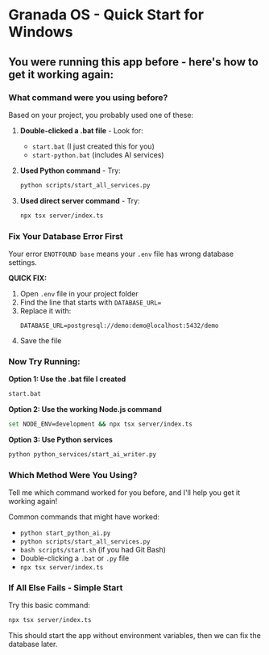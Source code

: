 # Granada OS - Quick Start for Windows

## You were running this app before - here's how to get it working again:

### What command were you using before?

Based on your project, you probably used one of these:

1. **Double-clicked a .bat file** - Look for:
   - `start.bat` (I just created this for you)
   - `start-python.bat` (includes AI services)

2. **Used Python command** - Try:
   ```bash
   python scripts/start_all_services.py
   ```

3. **Used direct server command** - Try:
   ```bash
   npx tsx server/index.ts
   ```

### Fix Your Database Error First

Your error `ENOTFOUND base` means your `.env` file has wrong database settings.

**QUICK FIX:**
1. Open `.env` file in your project folder
2. Find the line that starts with `DATABASE_URL=`
3. Replace it with:
   ```
   DATABASE_URL=postgresql://demo:demo@localhost:5432/demo
   ```
4. Save the file

### Now Try Running:

**Option 1: Use the .bat file I created**
```bash
start.bat
```

**Option 2: Use the working Node.js command**
```bash
set NODE_ENV=development && npx tsx server/index.ts
```

**Option 3: Use Python services**
```bash
python python_services/start_ai_writer.py
```

### Which Method Were You Using?

Tell me which command worked for you before, and I'll help you get it working again!

Common commands that might have worked:
- `python start_python_ai.py`
- `python scripts/start_all_services.py`
- `bash scripts/start.sh` (if you had Git Bash)
- Double-clicking a `.bat` or `.py` file
- `npx tsx server/index.ts`

### If All Else Fails - Simple Start

Try this basic command:
```bash
npx tsx server/index.ts
```

This should start the app without environment variables, then we can fix the database later.